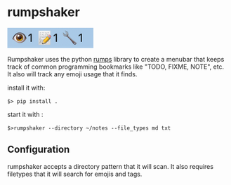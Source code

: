 # rumpshaker

![image](images/rumpshaker.png)


Rumpshaker uses the python [rumps](https://github.com/jaredks/rumps) library to create a menubar that keeps track of common programming bookmarks like "TODO, FIXME, NOTE", etc.  
It also will track any emoji usage that it finds.



install it with:

```
$> pip install .
```

start it with :

```
$>rumpshaker --directory ~/notes --file_types md txt

```

## Configuration

rumpshaker accepts a directory pattern that it will scan.  It also requires
filetypes that it will search for emojis and tags.
